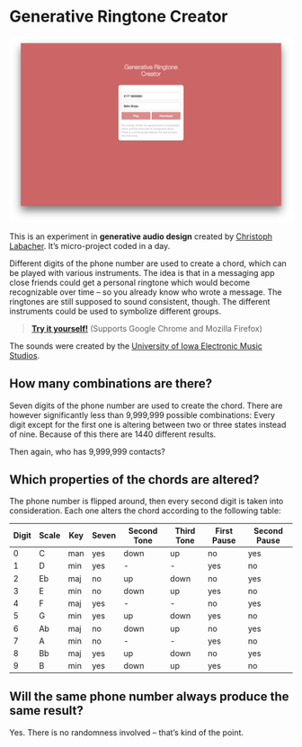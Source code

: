 # Generative Ringtone Creator

![](screenshot1.png)

This is an experiment in **generative audio design** created by [Christoph Labacher](http://www.christophlabacher.com). It’s micro-project coded in a day.

Different digits of the phone number are used to create a chord, which can be played with various instruments. The idea is that in a messaging app close friends could get a personal ringtone which would become recognizable over time – so you already know who wrote a message. The ringtones are still supposed to sound consistent, though. The different instruments could be used to symbolize different groups.

> [**Try it yourself!**](http://christophlabacher.com/Generative-Ringtone-Creator) (Supports Google Chrome and Mozilla Firefox)

The sounds were created by the [University of Iowa Electronic Music Studios](http://theremin.music.uiowa.edu/index.html).

## How many combinations are there?
Seven digits of the phone number are used to create the chord. There are however significantly less than 9,999,999 possible combinations: Every digit except for the first one is altering between two or three states instead of nine. Because of this there are 1440 different results.

Then again, who has 9,999,999 contacts?

## Which properties of the chords are altered?

The phone number is flipped around, then every second digit is taken into consideration. Each one alters the chord according to the following table:

| Digit | Scale | Key | Seven | Second Tone | Third Tone | First Pause | Second Pause |
| ------ | ------ | ------ | ------ | ------ | ------ | ------ | ------ |
| 0 | C | man | yes | down | up | no | yes |
| 1 | D | min | yes | - | - | yes | no |
| 2 | Eb | maj | no | up | down | no | yes |
| 3 | E | min | no | down | up | yes | no |
| 4 | F | maj | yes | - | - | no | yes |
| 5 | G | min | yes | up | down | yes | no |
| 6 | Ab | maj | no | down | up | no | yes |
| 7 | A | min | no | - | - | yes | no |
| 8 | Bb | maj | yes | up | down | no | yes |
| 9 | B | min | yes | down | up | yes | no |

## Will the same phone number always produce the same result?
Yes. There is no randomness involved – that’s kind of the point.
